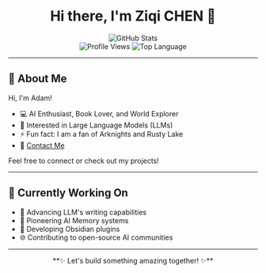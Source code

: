 <h1 align="center">Hi there, I'm Ziqi CHEN 👋</h1>

<div align="center">
  <img src="https://github-readme-stats.vercel.app/api?username=ChenziqiAdam&show_icons=true" alt="GitHub Stats" />
</div>
<div align="center">
  <img src="https://komarev.com/ghpvc/?username=ChenziqiAdam" alt="Profile Views" />
  <img src="https://img.shields.io/github/languages/top/ChenziqiAdam/ChenziqiAdam" alt="Top Language" />
</div>

---

## 🌟 About Me

Hi, I'm Adam!  
- 💻 AI Enthusiast, Book Lover, and World Explorer  
- 🧠 Interested in Large Language Models (LLMs)
- ⚡ Fun fact: I am a fan of Arknights and Rusty Lake
- 📧 [Contact Me](mailto:adamchen04718@gmail.com)

Feel free to connect or check out my projects!

---

## 🌱 Currently Working On

- 📝 Advancing LLM's writing capabilities
- 🧬 Pioneering AI Memory systems
- 🔌 Developing Obsidian plugins
- 🌐 Contributing to open-source AI communities

---

<p align="center">**✨ Let's build something amazing together! ✨**</p>
